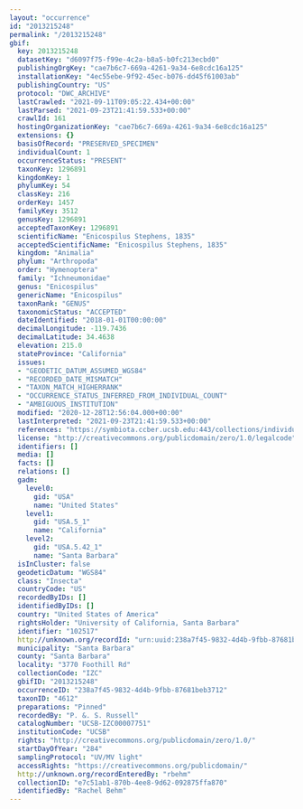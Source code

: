 ```yaml
---
layout: "occurrence"
id: "2013215248"
permalink: "/2013215248"
gbif:
  key: 2013215248
  datasetKey: "d6097f75-f99e-4c2a-b8a5-b0fc213ecbd0"
  publishingOrgKey: "cae7b6c7-669a-4261-9a34-6e8cdc16a125"
  installationKey: "4ec55ebe-9f92-45ec-b076-dd45f61003ab"
  publishingCountry: "US"
  protocol: "DWC_ARCHIVE"
  lastCrawled: "2021-09-11T09:05:22.434+00:00"
  lastParsed: "2021-09-23T21:41:59.533+00:00"
  crawlId: 161
  hostingOrganizationKey: "cae7b6c7-669a-4261-9a34-6e8cdc16a125"
  extensions: {}
  basisOfRecord: "PRESERVED_SPECIMEN"
  individualCount: 1
  occurrenceStatus: "PRESENT"
  taxonKey: 1296891
  kingdomKey: 1
  phylumKey: 54
  classKey: 216
  orderKey: 1457
  familyKey: 3512
  genusKey: 1296891
  acceptedTaxonKey: 1296891
  scientificName: "Enicospilus Stephens, 1835"
  acceptedScientificName: "Enicospilus Stephens, 1835"
  kingdom: "Animalia"
  phylum: "Arthropoda"
  order: "Hymenoptera"
  family: "Ichneumonidae"
  genus: "Enicospilus"
  genericName: "Enicospilus"
  taxonRank: "GENUS"
  taxonomicStatus: "ACCEPTED"
  dateIdentified: "2018-01-01T00:00:00"
  decimalLongitude: -119.7436
  decimalLatitude: 34.4638
  elevation: 215.0
  stateProvince: "California"
  issues:
  - "GEODETIC_DATUM_ASSUMED_WGS84"
  - "RECORDED_DATE_MISMATCH"
  - "TAXON_MATCH_HIGHERRANK"
  - "OCCURRENCE_STATUS_INFERRED_FROM_INDIVIDUAL_COUNT"
  - "AMBIGUOUS_INSTITUTION"
  modified: "2020-12-28T12:56:04.000+00:00"
  lastInterpreted: "2021-09-23T21:41:59.533+00:00"
  references: "https://symbiota.ccber.ucsb.edu:443/collections/individual/index.php?occid=102517"
  license: "http://creativecommons.org/publicdomain/zero/1.0/legalcode"
  identifiers: []
  media: []
  facts: []
  relations: []
  gadm:
    level0:
      gid: "USA"
      name: "United States"
    level1:
      gid: "USA.5_1"
      name: "California"
    level2:
      gid: "USA.5.42_1"
      name: "Santa Barbara"
  isInCluster: false
  geodeticDatum: "WGS84"
  class: "Insecta"
  countryCode: "US"
  recordedByIDs: []
  identifiedByIDs: []
  country: "United States of America"
  rightsHolder: "University of California, Santa Barbara"
  identifier: "102517"
  http://unknown.org/recordId: "urn:uuid:238a7f45-9832-4d4b-9fbb-87681beb3712"
  municipality: "Santa Barbara"
  county: "Santa Barbara"
  locality: "3770 Foothill Rd"
  collectionCode: "IZC"
  gbifID: "2013215248"
  occurrenceID: "238a7f45-9832-4d4b-9fbb-87681beb3712"
  taxonID: "4612"
  preparations: "Pinned"
  recordedBy: "P. &. S. Russell"
  catalogNumber: "UCSB-IZC00007751"
  institutionCode: "UCSB"
  rights: "http://creativecommons.org/publicdomain/zero/1.0/"
  startDayOfYear: "284"
  samplingProtocol: "UV/MV light"
  accessRights: "https://creativecommons.org/publicdomain/"
  http://unknown.org/recordEnteredBy: "rbehm"
  collectionID: "e7c51ab1-870b-4ee8-9d62-092875ffa870"
  identifiedBy: "Rachel Behm"
---
```


